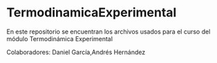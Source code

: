 # TermodinamicaExperimental

En este repositorio se encuentran los archivos usados para el curso del módulo Termodinámica Experimental

Colaboradores: Daniel García,Andrés Hernández 
